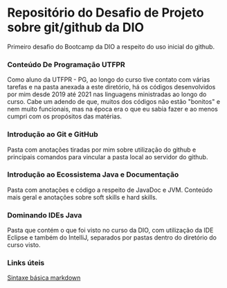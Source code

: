 # Repositório do Desafio de Projeto sobre git/github da DIO
 Primeiro desafio do Bootcamp da DIO a respeito do uso inicial do github.

### Conteúdo De Programação UTFPR

Como aluno da UTFPR - PG, ao longo do curso tive contato com várias tarefas e na pasta anexada a este diretório, há os códigos desenvolvidos por mim desde 2019 até 2021 nas linguagens ministradas ao longo do curso. Cabe um adendo de que, muitos dos códigos não estão "bonitos" e nem muito funcionais, mas na época era o que eu sabia fazer e ao menos cumpri com os propósitos das matérias.

### Introdução ao Git e GitHub

Pasta com anotações tiradas por mim sobre utilização do github e principais comandos para vincular a pasta local ao servidor do github.

### Introdução ao Ecossistema Java e Documentação

Pasta com anotações e código a respeito de JavaDoc e JVM. Conteúdo mais geral e anotações sobre soft skills e hard skills.

### Dominando IDEs Java

Pasta que contém o que foi visto no curso da DIO, com utilização da IDE Eclipse e também do IntelliJ, separados por pastas dentro do diretório do curso visto.



### Links úteis

 [Sintaxe básica markdown](https://www.markdownguide.org/basic-syntax/)
